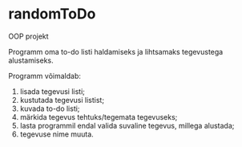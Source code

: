 # randomToDo
OOP projekt

Programm oma to-do listi haldamiseks ja lihtsamaks tegevustega alustamiseks.

Programm võimaldab:
1. lisada tegevusi listi;
2. kustutada tegevusi listist;
3. kuvada to-do listi;
4. märkida tegevus tehtuks/tegemata tegevuseks;
5. lasta programmil endal valida suvaline tegevus, millega alustada;
6. tegevuse nime muuta.
